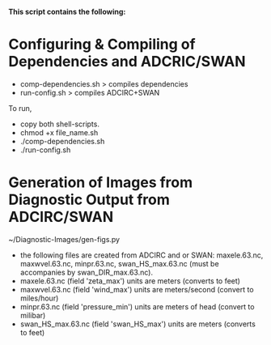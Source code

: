 <b>This script contains the following:</b> 

<h1>Configuring & Compiling of Dependencies and ADCRIC/SWAN</h1>
<ul>
    <li>comp-dependencies.sh  > compiles dependencies</li>
    <li>run-config.sh         > compiles ADCIRC+SWAN </li>
</ul>

<p>To run,</p>
<ul>
    <li>copy both shell-scripts.</li>
    <li>chmod +x file_name.sh</li>
    <li>./comp-dependencies.sh</li>
    <li>./run-config.sh</li>
</ul>
    
<h1>Generation of Images from Diagnostic Output from ADCIRC/SWAN</h1>
<p>~/Diagnostic-Images/gen-figs.py</p>
<ul>
    <li>the following files are created from ADCIRC and or SWAN: maxele.63.nc, maxwvel.63.nc, minpr.63.nc, swan_HS_max.63.nc (must be accompanies by swan_DIR_max.63.nc).</li>
    <li>maxele.63.nc (field 'zeta_max') units are meters (converts to feet)</li>
    <li>maxwvel.63.nc (field 'wind_max') units are meters/second (convert to miles/hour)</li>
    <li>minpr.63.nc (field 'pressure_min') units are meters of head (convert to milibar)</li>
    <li>swan_HS_max.63.nc (field 'swan_HS_max') units are meters (converts to feet)</li>
</ul>

